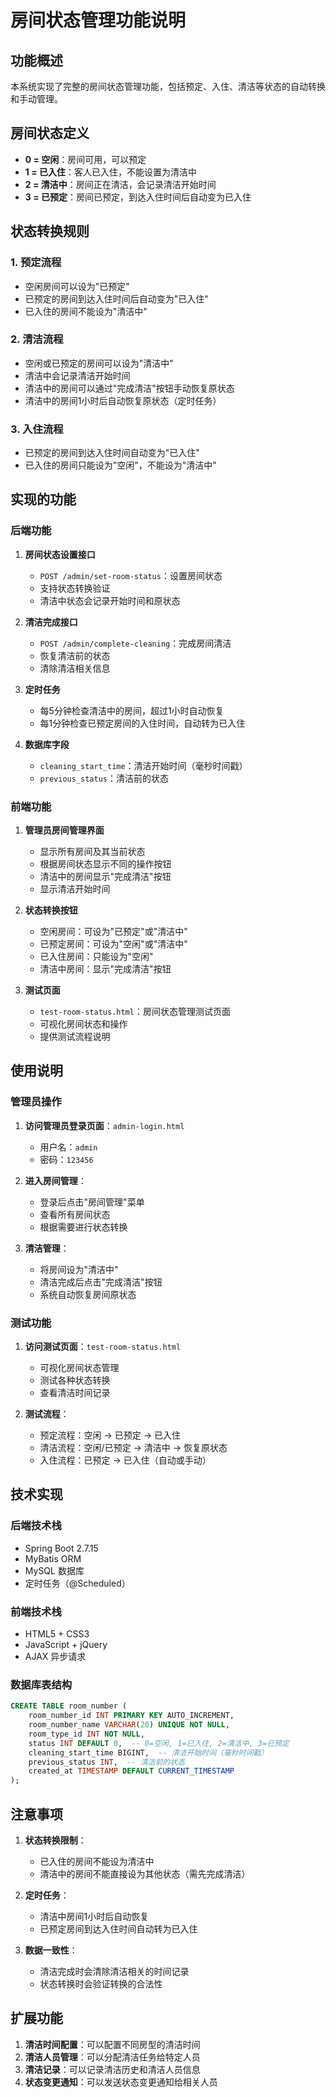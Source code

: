 # 房间状态管理功能说明

## 功能概述

本系统实现了完整的房间状态管理功能，包括预定、入住、清洁等状态的自动转换和手动管理。

## 房间状态定义

- **0 = 空闲**：房间可用，可以预定
- **1 = 已入住**：客人已入住，不能设置为清洁中
- **2 = 清洁中**：房间正在清洁，会记录清洁开始时间
- **3 = 已预定**：房间已预定，到达入住时间后自动变为已入住

## 状态转换规则

### 1. 预定流程
- 空闲房间可以设为"已预定"
- 已预定的房间到达入住时间后自动变为"已入住"
- 已入住的房间不能设为"清洁中"

### 2. 清洁流程
- 空闲或已预定的房间可以设为"清洁中"
- 清洁中会记录清洁开始时间
- 清洁中的房间可以通过"完成清洁"按钮手动恢复原状态
- 清洁中的房间1小时后自动恢复原状态（定时任务）

### 3. 入住流程
- 已预定的房间到达入住时间自动变为"已入住"
- 已入住的房间只能设为"空闲"，不能设为"清洁中"

## 实现的功能

### 后端功能

1. **房间状态设置接口**
   - `POST /admin/set-room-status`：设置房间状态
   - 支持状态转换验证
   - 清洁中状态会记录开始时间和原状态

2. **清洁完成接口**
   - `POST /admin/complete-cleaning`：完成房间清洁
   - 恢复清洁前的状态
   - 清除清洁相关信息

3. **定时任务**
   - 每5分钟检查清洁中的房间，超过1小时自动恢复
   - 每1分钟检查已预定房间的入住时间，自动转为已入住

4. **数据库字段**
   - `cleaning_start_time`：清洁开始时间（毫秒时间戳）
   - `previous_status`：清洁前的状态

### 前端功能

1. **管理员房间管理界面**
   - 显示所有房间及其当前状态
   - 根据房间状态显示不同的操作按钮
   - 清洁中的房间显示"完成清洁"按钮
   - 显示清洁开始时间

2. **状态转换按钮**
   - 空闲房间：可设为"已预定"或"清洁中"
   - 已预定房间：可设为"空闲"或"清洁中"
   - 已入住房间：只能设为"空闲"
   - 清洁中房间：显示"完成清洁"按钮

3. **测试页面**
   - `test-room-status.html`：房间状态管理测试页面
   - 可视化房间状态和操作
   - 提供测试流程说明

## 使用说明

### 管理员操作

1. **访问管理员登录页面**：`admin-login.html`
   - 用户名：`admin`
   - 密码：`123456`

2. **进入房间管理**：
   - 登录后点击"房间管理"菜单
   - 查看所有房间状态
   - 根据需要进行状态转换

3. **清洁管理**：
   - 将房间设为"清洁中"
   - 清洁完成后点击"完成清洁"按钮
   - 系统自动恢复房间原状态

### 测试功能

1. **访问测试页面**：`test-room-status.html`
   - 可视化房间状态管理
   - 测试各种状态转换
   - 查看清洁时间记录

2. **测试流程**：
   - 预定流程：空闲 → 已预定 → 已入住
   - 清洁流程：空闲/已预定 → 清洁中 → 恢复原状态
   - 入住流程：已预定 → 已入住（自动或手动）

## 技术实现

### 后端技术栈
- Spring Boot 2.7.15
- MyBatis ORM
- MySQL 数据库
- 定时任务（@Scheduled）

### 前端技术栈
- HTML5 + CSS3
- JavaScript + jQuery
- AJAX 异步请求

### 数据库表结构
```sql
CREATE TABLE room_number (
    room_number_id INT PRIMARY KEY AUTO_INCREMENT,
    room_number_name VARCHAR(20) UNIQUE NOT NULL,
    room_type_id INT NOT NULL,
    status INT DEFAULT 0,  -- 0=空闲, 1=已入住, 2=清洁中, 3=已预定
    cleaning_start_time BIGINT,  -- 清洁开始时间（毫秒时间戳）
    previous_status INT,  -- 清洁前的状态
    created_at TIMESTAMP DEFAULT CURRENT_TIMESTAMP
);
```

## 注意事项

1. **状态转换限制**：
   - 已入住的房间不能设为清洁中
   - 清洁中的房间不能直接设为其他状态（需先完成清洁）

2. **定时任务**：
   - 清洁中房间1小时后自动恢复
   - 已预定房间到达入住时间自动转为已入住

3. **数据一致性**：
   - 清洁完成时会清除清洁相关的时间记录
   - 状态转换时会验证转换的合法性

## 扩展功能

1. **清洁时间配置**：可以配置不同房型的清洁时间
2. **清洁人员管理**：可以分配清洁任务给特定人员
3. **清洁记录**：可以记录清洁历史和清洁人员信息
4. **状态变更通知**：可以发送状态变更通知给相关人员 
